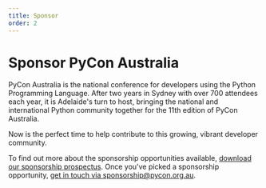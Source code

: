 ```yaml
---
title: Sponsor
order: 2
---
```


# Sponsor PyCon Australia

PyCon Australia is the national conference for developers using the Python Programming Language. After two years in Sydney with over 700 attendees each year, it is Adelaide's turn to host, bringing the national and international Python community together for the 11th edition of PyCon Australia.

Now is the perfect time to help contribute to this growing, vibrant developer community.

To find out more about the sponsorship opportunities available, <a href="/assets/prospectus.pdf">download our sponsorship prospectus</a>. Once you've picked a sponsorship opportunity, <a href="mailto:sponsorship@pycon.org.au">get in touch via sponsorship@pycon.org.au</a>.
